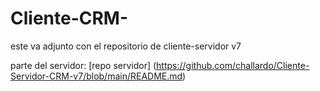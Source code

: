 # Cliente-CRM-

este va adjunto con el repositorio de cliente-servidor v7

parte del servidor: [repo servidor] (https://github.com/challardo/Cliente-Servidor-CRM-v7/blob/main/README.md)
